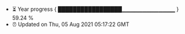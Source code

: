 - ⏳ Year progress { █████████████████▁▁▁▁▁▁▁▁▁▁▁▁▁ } 59.24 %
- ⏰ Updated on Thu, 05 Aug 2021 05:17:22 GMT

